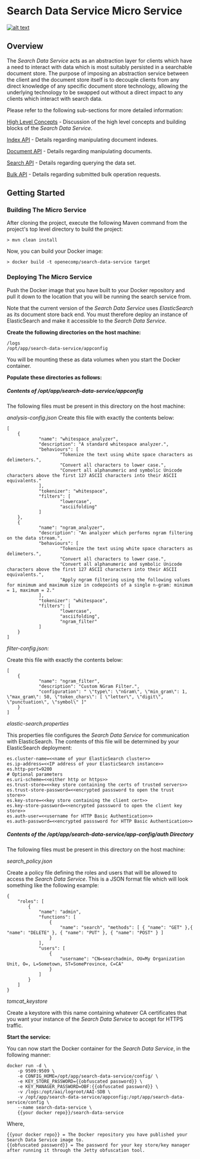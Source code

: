 # Search Data Service Micro Service

[![alt text](https://bestpractices.coreinfrastructure.org/projects/1737/badge)](https://bestpractices.coreinfrastructure.org/projects/1737)

## Overview
The _Search Data Service_ acts as an abstraction layer for clients which have a need to interact with data which is most suitably persisted in a searchable document store.  The purpose of imposing an abstraction service between the client and the document store itself is to decouple clients from any direct knowledge of any specific document store technology, allowing the underlying technology to be swapped out without a direct impact to any clients which interact with search data.

Please refer to the following sub-sections for more detailed information:

[High Level Concepts](./CONCEPTS.md) - Discussion of the high level concepts and building blocks of the _Search Data Service_.

[Index API](./INDEXES.md) - Details regarding manipulating document indexes.

[Document API](./DOCUMENTS.md) - Details regarding manipulating documents.

[Search API](./SEARCH.md) - Details regarding querying the data set.

[Bulk API](./BULK.md) - Details regarding submitted bulk operation requests.


## Getting Started

### Building The Micro Service

After cloning the project, execute the following Maven command from the project's top level directory to build the project:

    > mvn clean install

Now, you can build your Docker image:

    > docker build -t openecomp/search-data-service target 
    
### Deploying The Micro Service 

Push the Docker image that you have built to your Docker repository and pull it down to the location that you will be running the search service from.

Note that the current version of the _Search Data Service_ uses _ElasticSearch_ as its document store back end.  You must therefore deploy an instance of ElasticSearch and make it accessible to the _Search Data Service_.

**Create the following directories on the host machine:**

    /logs
    /opt/app/search-data-service/appconfig
    
You will be mounting these as data volumes when you start the Docker container.

**Populate these directories as follows:**

##### Contents of /opt/app/search-data-service/appconfig

The following files must be present in this directory on the host machine:

_analysis-config.json_
Create this file with exactly the contents below:


    [
        {
                "name": "whitespace_analyzer",
                "description": "A standard whitespace analyzer.",
                "behaviours": [
                        "Tokenize the text using white space characters as delimeters.",
                        "Convert all characters to lower case.",
                        "Convert all alphanumeric and symbolic Unicode characters above the first 127 ASCII characters into their ASCII equivalents."
                ],
                "tokenizer": "whitespace",
                "filters": [
                        "lowercase",
                        "asciifolding"
                ]
        },
        {
                "name": "ngram_analyzer",
                "description": "An analyzer which performs ngram filtering on the data stream.",
                "behaviours": [
                        "Tokenize the text using white space characters as delimeters.",
                        "Convert all characters to lower case.",
                        "Convert all alphanumeric and symbolic Unicode characters above the first 127 ASCII characters into their ASCII equivalents.",
                        "Apply ngram filtering using the following values for minimum and maximum size in codepoints of a single n-gram: minimum = 1, maximum = 2."
                ],
                "tokenizer": "whitespace",
                "filters": [
                        "lowercase",
                        "asciifolding",
                        "ngram_filter"
                ]
        }
    ]

_filter-config.json:_

Create this file with exactly the contents below:

    [
        {
                "name": "ngram_filter",
                "description": "Custom NGram Filter.",
                "configuration": " \"type\": \"nGram\", \"min_gram\": 1, \"max_gram\": 50, \"token_chars\": [ \"letter\", \"digit\", \"punctuation\", \"symbol\" ]"
        }
    ]
    
_elastic-search.properties_

This properties file configures the _Search Data Service_ for communication with ElasticSearch.
The contents of this file will be determined by your ElasticSearch deployment:

    es.cluster-name=<<name of your ElasticSearch cluster>>
    es.ip-address=<<IP address of your ElasticSearch instance>>
    es.http-port=9200
    # Optional parameters
    es.uri-scheme=<<either http or https>>
    es.trust-store=<<key store containing the certs of trusted servers>>
    es.trust-store-password=<<encrypted passsword to open the trust store>>
    es.key-store=<<key store containing the client cert>>
    es.key-store-password=<<encrypted passsword to open the client key store>>
    es.auth-user=<<username for HTTP Basic Authentication>>
    es.auth-password=<<encrypted passsword for HTTP Basic Authentication>>


##### Contents of the /opt/app/search-data-service/app-config/auth Directory

The following files must be present in this directory on the host machine:

_search\_policy.json_

Create a policy file defining the roles and users that will be allowed to access the _Search Data Service_.  This is a JSON format file which will look something like the following example:

    {
        "roles": [
            {
                "name": "admin",
                "functions": [
                    {
                        "name": "search", "methods": [ { "name": "GET" },{ "name": "DELETE" }, { "name": "PUT" }, { "name": "POST" } ]
                    }
                ],
                "users": [
                    {
                        "username": "CN=searchadmin, OU=My Organization Unit, O=, L=Sometown, ST=SomeProvince, C=CA"
                    }    
                ]
            }
        ]
    }

_tomcat\_keystore_

Create a keystore with this name containing whatever CA certificates that you want your instance of the _Search Data Service_ to accept for HTTPS traffic.

**Start the service:**

You can now start the Docker container for the _Search Data Service_, in the following manner:

	docker run -d \
	    -p 9509:9509 \
		-e CONFIG_HOME=/opt/app/search-data-service/config/ \
		-e KEY_STORE_PASSWORD={{obfuscated password}} \
		-e KEY_MANAGER_PASSWORD=OBF:{{obfuscated password}} \
	    -v /logs:/opt/aai/logroot/AAI-SDB \
	    -v /opt/app/search-data-service/appconfig:/opt/app/search-data-service/config \
	    --name search-data-service \
	    {{your docker repo}}/search-data-service
    
Where,

    {{your docker repo}} = The Docker repository you have published your Search Data Service image to.
    {{obfuscated password}} = The password for your key store/key manager after running it through the Jetty obfuscation tool.

 
 
 